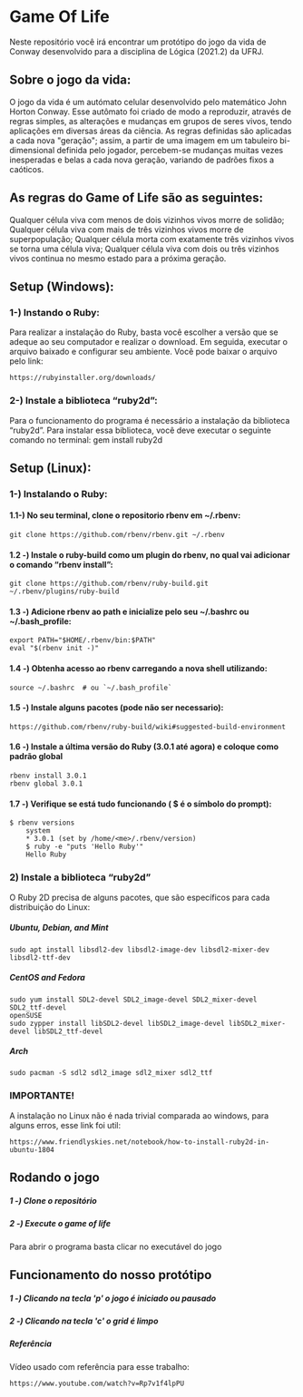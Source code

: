 # Game Of Life
Neste repositório você irá encontrar um protótipo do jogo da vida de Conway desenvolvido para a disciplina de Lógica (2021.2) da UFRJ.

## Sobre o jogo da vida:
O jogo da vida é um autómato celular desenvolvido pelo matemático John Horton Conway. Esse autômato foi criado de modo a reproduzir, através de regras simples, as alterações e mudanças em grupos de seres vivos, tendo aplicações em diversas áreas da ciência. As regras definidas são aplicadas a cada nova "geração"; assim, a partir de uma imagem em um tabuleiro bi-dimensional definida pelo jogador, percebem-se mudanças muitas vezes inesperadas e belas a cada nova geração, variando de padrões fixos a caóticos.

## As regras do Game of Life são as seguintes:
Qualquer célula viva com menos de dois vizinhos vivos morre de solidão;
Qualquer célula viva com mais de três vizinhos vivos morre de superpopulação;
Qualquer célula morta com exatamente três vizinhos vivos se torna uma célula viva;
Qualquer célula viva com dois ou três vizinhos vivos continua no mesmo estado para a próxima geração.
 

## Setup (Windows):
### 1-) Instando o Ruby:
Para realizar a instalação do Ruby, basta você escolher a versão que se adeque ao seu computador e realizar o download. Em seguida, executar o arquivo baixado e configurar seu ambiente. Você pode baixar o arquivo pelo link:

	https://rubyinstaller.org/downloads/
 
### 2-) Instale a biblioteca “ruby2d”:
Para o funcionamento do programa é necessário a instalação da biblioteca “ruby2d”. Para instalar essa biblioteca, você deve executar o seguinte comando no terminal:
gem install ruby2d

## Setup (Linux):
### 1-) Instalando o Ruby:
#### 1.1-) No seu terminal, clone o repositorio rbenv em ~/.rbenv:
        
	git clone https://github.com/rbenv/rbenv.git ~/.rbenv
        

#### 1.2 -) Instale o ruby-build como um plugin do rbenv, no qual vai adicionar o comando “rbenv install”:
        
	git clone https://github.com/rbenv/ruby-build.git ~/.rbenv/plugins/ruby-build
        
	
#### 1.3 -) Adicione rbenv ao path e inicialize pelo seu ~/.bashrc ou  ~/.bash_profile:
       
	export PATH="$HOME/.rbenv/bin:$PATH"
	eval "$(rbenv init -)"
         
#### 1.4 -) Obtenha acesso ao rbenv carregando a nova shell utilizando:
         
	source ~/.bashrc  # ou `~/.bash_profile`
        
#### 1.5 -) Instale alguns pacotes (pode não ser necessario):
          
	https://github.com/rbenv/ruby-build/wiki#suggested-build-environment
          
#### 1.6 -) Instale a última versão do Ruby (3.0.1 até agora) e coloque como padrão global

 	rbenv install 3.0.1
	rbenv global 3.0.1
        
#### 1.7 -) Verifique se está tudo funcionando ( $ é o símbolo do prompt):
         
	$ rbenv versions
        system
        * 3.0.1 (set by /home/<me>/.rbenv/version)
        $ ruby -e "puts 'Hello Ruby'"
        Hello Ruby
        
### 2) Instale a biblioteca “ruby2d”
O Ruby 2D precisa de alguns pacotes, que são específicos para cada distribuição do Linux:
##### Ubuntu, Debian, and Mint

	sudo apt install libsdl2-dev libsdl2-image-dev libsdl2-mixer-dev libsdl2-ttf-dev
       
##### CentOS and Fedora

	sudo yum install SDL2-devel SDL2_image-devel SDL2_mixer-devel SDL2_ttf-devel
	openSUSE
	sudo zypper install libSDL2-devel libSDL2_image-devel libSDL2_mixer-devel libSDL2_ttf-devel
         
##### Arch
	sudo pacman -S sdl2 sdl2_image sdl2_mixer sdl2_ttf
       
 
### IMPORTANTE!
A instalação no Linux não é nada trivial comparada ao windows, para alguns erros, esse link foi util:

	https://www.friendlyskies.net/notebook/how-to-install-ruby2d-in-ubuntu-1804


## Rodando o jogo
##### 1 -) Clone o repositório
##### 2 -) Execute o game of life
Para abrir o programa basta clicar no executável do jogo

## Funcionamento do nosso protótipo
##### 1 -) Clicando na tecla 'p' o jogo é iniciado ou pausado
##### 2 -) Clicando na tecla 'c' o grid é limpo

##### Referência
Vídeo usado com referência para esse trabalho:

	https://www.youtube.com/watch?v=Rp7v1f4lpPU

